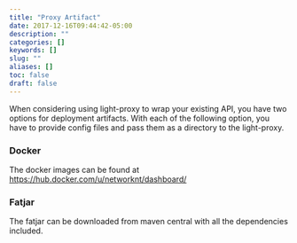 ```yaml
---
title: "Proxy Artifact"
date: 2017-12-16T09:44:42-05:00
description: ""
categories: []
keywords: []
slug: ""
aliases: []
toc: false
draft: false
---
```


When considering using light-proxy to wrap your existing API, you have two options for
deployment artifacts. With each of the following option, you have to provide config 
files and pass them as a directory to the light-proxy.


### Docker

The docker images can be found at https://hub.docker.com/u/networknt/dashboard/

### Fatjar

The fatjar can be downloaded from maven central with all the dependencies included.


